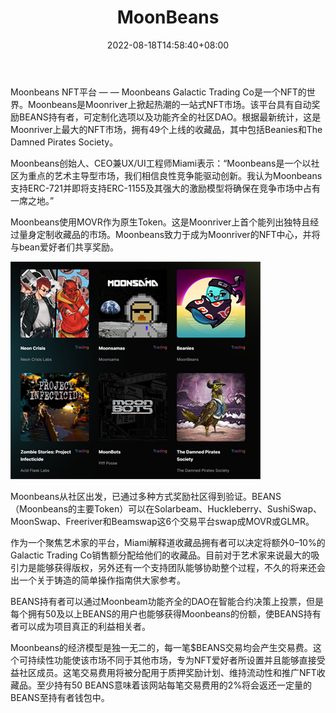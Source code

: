 ﻿---
title: "MoonBeans"
description: "Moonbeans NFT平台 — — Moonbeans Galactic Trading Co是一个NFT的世界。Moonbeans是Moonriver上掀起热潮的一站式NFT市场。"
date: 2022-08-18T14:58:40+08:00
lastmod: 2022-08-18T14:58:40+08:00
draft: false
authors: ["Simon"]
featuredImage: "moonbeans.png"
tags: ["Marketplaces","MoonBeans"]
categories: ["nfts"]
nfts: ["Marketplaces"]
blockchain: ""
website: "https://moonbeans.io/"
twitter: "https://twitter.com/MoonBeansIO/"
discord: "https://discord.com/invite/qqE9aBPzQ9"
telegram: "https://t.me/moonbeansio"
github: "https://github.com/moonbeans-org"
youtube: ""
twitch: ""
facebook: ""
instagram: ""
reddit: ""
medium: "https://medium.com/@MoonBeans"
steam: ""
gitbook: ""
googleplay: ""
appstore: ""
status: "Live"
weight: 
lightgallery: true
toc: true
pinned: false
recommend: false
recommend1: false
---
Moonbeans NFT平台 — — Moonbeans Galactic Trading Co是一个NFT的世界。Moonbeans是Moonriver上掀起热潮的一站式NFT市场。该平台具有自动奖励BEANS持有者，可定制化选项以及功能齐全的社区DAO。根据最新统计，这是Moonriver上最大的NFT市场，拥有49个上线的收藏品，其中包括Beanies和The Damned Pirates Society。

Moonbeans创始人、CEO兼UX/UI工程师Miami表示：“Moonbeans是一个以社区为重点的艺术主导型市场，我们相信良性竞争能驱动创新。我认为Moonbeans支持ERC-721并即将支持ERC-1155及其强大的激励模型将确保在竞争市场中占有一席之地。”

Moonbeans使用MOVR作为原生Token。这是Moonriver上首个能列出独特且经过量身定制收藏品的市场。Moonbeans致力于成为Moonriver的NFT中心，并将与bean爱好者们共享奖励。

![配图](d671d4ad2a72bad408c4729bfc2ef9f9.png)


Moonbeans从社区出发，已通过多种方式奖励社区得到验证。BEANS（Moonbeans的主要Token）可以在Solarbeam、Huckleberry、SushiSwap、MoonSwap、Freeriver和Beamswap这6个交易平台swap成MOVR或GLMR。

作为一个聚焦艺术家的平台，Miami解释道收藏品拥有者可以决定将额外0–10%的Galactic Trading Co销售额分配给他们的收藏品。目前对于艺术家来说最大的吸引力是能够获得版权，另外还有一个支持团队能够协助整个过程，不久的将来还会出一个关于铸造的简单操作指南供大家参考。

BEANS持有者可以通过Moonbeam功能齐全的DAO在智能合约决策上投票，但是每个拥有50及以上BEANS的用户也能够获得Moonbeans的份额，使BEANS持有者可以成为项目真正的利益相关者。

Moonbeans的经济模型是独一无二的，每一笔$BEANS交易均会产生交易费。这个可持续性功能使该市场不同于其他市场，专为NFT爱好者所设置并且能够直接受益社区成员。这笔交易费用将被分配用于质押奖励计划、维持流动性和推广NFT收藏品。至少持有50 BEANS意味着该网站每笔交易费用的2%将会返还一定量的BEANS至持有者钱包中。